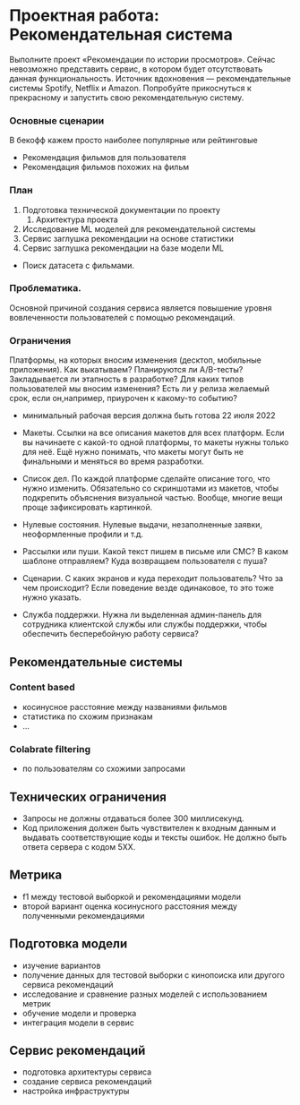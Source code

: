 # Проектная работа: Рекомендательная система
Выполните проект «Рекомендации по истории просмотров». Сейчас невозможно представить сервис, в котором будет отсутствовать данная функциональность. Источник вдохновения — рекомендательные системы Spotify, Netflix и Amazon. Попробуйте прикоснуться к прекрасному и запустить свою рекомендательную систему.

### Основные сценарии
В бекофф кажем просто наиболее популярные или рейтинговые
 - Рекомендация фильмов для пользователя
 - Рекомендация фильмов похожих на фильм

### План
1. Подготовка технической документации по проекту
   1. Архитектура проекта
2. Исследование ML моделей для рекомендательной системы
3. Сервис заглушка рекомендации на основе статистики
4. Сервис заглушка рекомендации на базе модели ML


* Поиск датасета с фильмами.


### Проблематика.
Основной причиной создания сервиса является повышение уровня вовлеченности пользователей с помощью рекомендаций. 
### Ограничения
Платформы, на которых вносим изменения (десктоп, мобильные приложения). Как выкатываем? Планируются ли A/B-тесты? Закладывается ли этапность в разработке? Для каких типов пользователей мы вносим изменения? Есть ли у релиза желаемый срок, если он,например, приурочен к какому-то событию?
 - минимальный рабочая версия должна быть готова 22 июля 2022

 - Макеты. Ссылки на все описания макетов для всех платформ. Если вы начинаете с какой-то одной платформы, то макеты нужны только для неё. Ещё нужно понимать, что макеты могут быть не финальными и меняться во время разработки.
 - Список дел. По каждой платформе сделайте описание того, что нужно изменить. Обязательно со скриншотами из макетов, чтобы подкрепить объяснения визуальной частью. Вообще, многие вещи проще зафиксировать картинкой.
 - Нулевые состояния. Нулевые выдачи, незаполненные заявки, неоформленные профили и т.д.
 - Рассылки или пуши. Какой текст пишем в письме или СМС? В каком шаблоне отправляем? Куда возвращаем пользователя с пуша?
 - Сценарии. С каких экранов и куда переходит пользователь? Что за чем происходит? Если поведение везде одинаковое, то это тоже нужно указать.
 - Служба поддержки. Нужна ли выделенная админ-панель для сотрудника клиентской службы или службы поддержки, чтобы обеспечить бесперебойную работу сервиса?

## Рекомендательные системы
### Content based
 - косинусное расстояние между названиями фильмов
 - статистика по схожим признакам
 - ...

### Colabrate filtering
 - по пользователям со схожими запросами

## Технических ограничения
 - Запросы не должны отдаваться более 300 миллисекунд.
 - Код приложения должен быть чувствителен к входным данным и выдавать соответствующие коды и тексты ошибок. Не должно быть ответа сервера с кодом 5ХХ.

## Метрика
 - f1 между тестовой выборкой и рекомендациями модели
 - второй вариант оценка косинусного расстояния между полученными рекомендациями

## Подготовка модели
 - изучение вариантов
 - получение данных для тестовой выборки с кинопоиска или другого сервиса рекомендаций
 - исследование и сравнение разных моделей с использованием метрик
 - обучение модели и проверка
 - интеграция модели в сервис

## Сервис рекомендаций
 - подготовка архитектуры сервиса 
 - создание сервиса рекомендаций
 - настройка инфраструктуры

